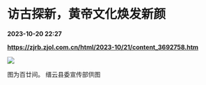 # 访古探新，黄帝文化焕发新颜

**2023-10-20 22:27**

**https://zjrb.zjol.com.cn/html/2023-10/21/content_3692758.htm**

![](https://zjrb.zjol.com.cn/images/2023-10/21/zjrb2023102100007v02b006.jpg)

图为百廿间。 缙云县委宣传部供图